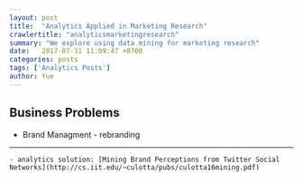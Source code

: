 ```yaml
---
layout: post
title:  "Analytics Applied in Marketing Research"
crawlertitle: "analyticsmarketingresearch"
summary: "We explore using data mining for marketing research"
date:   2017-07-31 11:09:47 +0700
categories: posts
tags: ['Analytics Posts']
author: Yue
---
```


Business Problems
---
* Brand Managment - rebranding
___

    - analytics solution: [Mining Brand Perceptions from Twitter Social Networks](http://cs.iit.edu/~culotta/pubs/culotta16mining.pdf)
